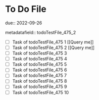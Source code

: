 # To Do File

due:: 2022-09-26

metadatafield:: todoTestFile_475_2

- [ ] Task of todoTestFile_475 1 [[Query me]]
- [ ] Task of todoTestFile_475 2 [[Query me]]
- [ ] Task of todoTestFile_475 3
- [ ] Task of todoTestFile_475 4
- [ ] Task of todoTestFile_475 5
- [ ] Task of todoTestFile_475 6
- [ ] Task of todoTestFile_475 7
- [ ] Task of todoTestFile_475 8
- [ ] Task of todoTestFile_475 9
- [ ] Task of todoTestFile_475 10